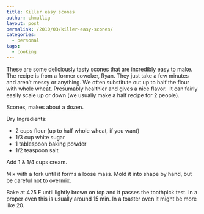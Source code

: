 ```yaml
---
title: Killer easy scones
author: chmullig
layout: post
permalink: /2010/03/killer-easy-scones/
categories:
  - personal
tags:
  - cooking
---
```

These are some deliciously tasty scones that are incredibly easy to make. The recipe is from a former cowoker, Ryan. They just take a few minutes and aren&#8217;t messy or anything. We often substitute out up to half the flour with whole wheat. Presumably healthier and gives a nice flavor.  It can fairly easily scale up or down (we usually make a half recipe for 2 people).

Scones, makes about a dozen.

Dry Ingredients:

  * 2 cups flour (up to half whole wheat, if you want)
  * 1/3 cup white sugar
  * 1 tablespoon baking powder
  * 1/2 teaspoon salt

Add 1 & 1/4 cups cream.

Mix with a fork until it forms a loose mass. Mold it into shape by hand, but be careful not to overmix.

Bake at 425 F until lightly brown on top and it passes the toothpick test. In a proper oven this is usually around 15 min. In a toaster oven it might be more like 20.